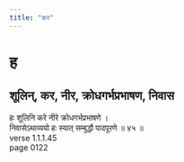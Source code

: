 ```yaml
---
title: "कर"
---
```


# ह
## शूलिन्, कर, नीर, क्रोधगर्भप्रभाषण, निवास
हः शूलिनि करे नीरे क्रोधगर्भप्रभाषणे ।<BR>निवासेऽथाव्ययो हः स्यात् सम्बुद्धौ पादपूरणे ॥ ४५ ॥<BR>verse 1.1.1.45<BR>page 0122

